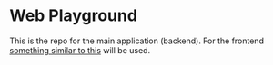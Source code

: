 # Web Playground

This is the repo for the main application (backend). For the frontend [something similar to this](https://github.com/lideo/js-playground-proto1) will be used.

